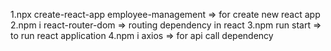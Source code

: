 1.npx create-react-app employee-management => for create new react app 
2.npm i react-router-dom => routing dependency in react 
3.npm run start => to run react application 
4.npm i axios => for api call dependency
